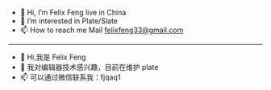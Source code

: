 - 👋 Hi, I’m Felix Feng live in China
- 👀 I’m interested in Plate/Slate
- 📫 How to reach me Mail felixfeng33@gmail.com

---

- 👋 Hi,我是 Felix Feng
- 👀 我对编辑器技术感兴趣，目前在维护 plate
- 📫 可以通过微信联系我：fjqaq1


<!---
felixfeng33/felixfeng33 is a ✨ special ✨ repository because its `README.md` (this file) appears on your GitHub profile.
You can click the Preview link to take a look at your changes.
--->
